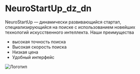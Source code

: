 # NeuroStartUp_dz_dn
NeuroStartUp — динамически развивающийся стартап, специализирующийся на поиске с использованием новейших технологий искусственного интеллекта. Наши преимущества
* высокая точность поиска
* Высокая скорость поиска
* Низкая цена
* Удобный интерфейс

![Логотип](https://github.com/netology-ds-team/git-homeworks/blob/main/1_self/logo.png)